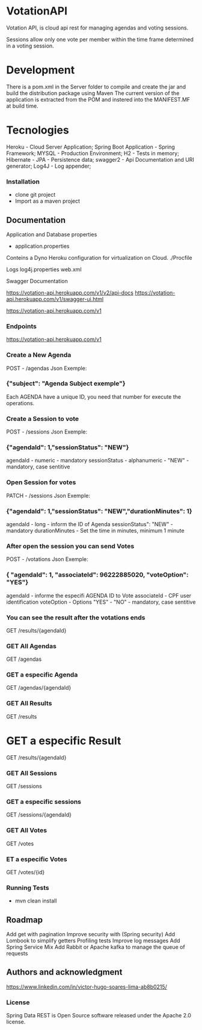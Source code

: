 # VotationAPI

Votation API, is cloud api rest for managing agendas and voting sessions.

Sessions allow only one vote per member within the time frame determined in a voting session.

# Development

There is a pom.xml in the Server folder to compile and create the jar and build the distribution
package using Maven The current version of the application is extracted from the POM and instered
into the MANIFEST.MF at build time. 

# Tecnologies

Heroku  - Cloud Server Application;
Spring Boot Application - Spring Framework;
MYSQL  - Production Environment;
H2 - Tests in memory;
Hibernate - JPA  - Persistence data;
swagger2 - Api Documentation and URI generator;
Log4J - Log appender;

### Installation

- clone git project
- Import as a maven project

## Documentation

Application and Database properties
- application.properties

Conteins a Dyno Heroku configuration for virtualization on Cloud.
./Procfile

Logs
log4j.properties
web.xml

Swagger Documentation

https://votation-api.herokuapp.com/v1/v2/api-docs
https://votation-api.herokuapp.com/v1/swagger-ui.html


https://votation-api.herokuapp.com/v1

### Endpoints

https://votation-api.herokuapp.com/v1

### Create a New Agenda
POST  - /agendas
Json Exemple:

### {"subject": "Agenda Subject exemple"}

Each AGENDA have a unique ID, you need that number for execute
the operations.

### Create a Session to vote
POST  - /sessions
Json Exemple:

### {"agendaId": 1,"sessionStatus": "NEW"}

agendaId - numeric - mandatory
sessionStatus - alphanumeric - "NEW" - mandatory, case sentitive

### Open Session for votes
PATCH  - /sessions
Json Exemple:

### {"agendaId": 1,"sessionStatus": "NEW","durationMinutes": 1}

agendaId - long -  inform the ID of Agenda
sessionStatus": "NEW" - mandatory
durationMinutes - Set the time in minutes, minimum 1 minute

### After open the session you can send Votes
POST  - /votations
Json Exemple:

### {    "agendaId": 1,    "associateId": 96222885020,    "voteOption": "YES"}

agendaId -  informe the especifi AGENDA ID to Vote
associateId - CPF user identification
voteOption - Options "YES" - "NO" - mandatory, case sentitive


### You can see the result after the votations ends
GET /results/{agendaId}

### GET All Agendas
GET /agendas
### GET a especific Agenda
GET /agendas/{agendaId}

### GET All Results
GET /results
# GET a especific Result
GET /results/{agendaId}

### GET All Sessions
GET /sessions
### GET a especific sessions
GET /sessions/{agendaId}

### GET All Votes
GET /votes
### ET a especific Votes
GET /votes/{id}

### Running Tests

- mvn clean install

## Roadmap

Add get with pagination 
Improve security with (Spring security)
Add Lombook to simplify getters
Profiling tests
Improve log messages
Add Spring Service Mix
Add Rabbit or Apache kafka to manage the queue of requests

## Authors and acknowledgment
https://www.linkedin.com/in/victor-hugo-soares-lima-ab8b0215/

### License
Spring Data REST is Open Source software released under the Apache 2.0 license.
